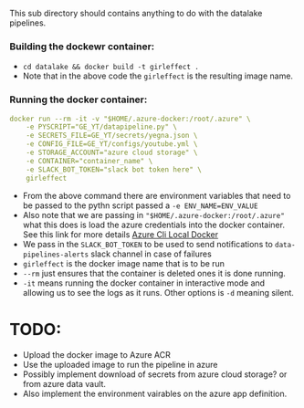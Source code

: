 This sub directory should contains anything to do with the datalake pipelines.

### Building the dockewr container:
 - `cd datalake && docker build -t girleffect .`
 - Note that in the above code the `girleffect` is the resulting image name.

### Running the docker container:

```YAML
docker run --rm -it -v "$HOME/.azure-docker:/root/.azure" \
    -e PYSCRIPT="GE_YT/datapipeline.py" \
    -e SECRETS_FILE=GE_YT/secrets/yegna.json \
    -e CONFIG_FILE=GE_YT/configs/youtube.yml \
    -e STORAGE_ACCOUNT="azure cloud storage" \
    -e CONTAINER="container_name" \
    -e SLACK_BOT_TOKEN="slack bot token here" \
    girleffect

```

- From the above command there are environment variables that need to be passed to the pythn script passed a `-e ENV_NAME=ENV_VALUE`
- Also note that we are passing in `"$HOME/.azure-docker:/root/.azure"` what this does is load the azure credentials into the docker container. See this link for more details [Azure Cli Local Docker]("https://endjin.com/blog/2022/09/using-azcli-authentication-within-local-containers)
- We pass in the `SLACK_BOT_TOKEN` to be used to send notifications to `data-pipelines-alerts` slack channel in case of failures
- `girleffect` is the docker image name that is to be run
- `--rm` just ensures that the container is deleted ones it is done running.
- `-it` means running the docker container in interactive mode and allowing us to see the logs as it runs. Other options is `-d` meaning silent.

# TODO:
- Upload the docker image to Azure ACR
- Use the uploaded image to run the pipeline in azure
- Possibly implement download of secrets from azure cloud storage? or from azure data vault.
- Also implement the environment vairables on the azure app definition. 
